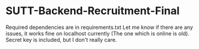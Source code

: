 # SUTT-Backend-Recruitment-Final

Required dependencies are in requirements.txt
Let me know if there are any issues, it works fine on localhost currently (The one which is online is old).
Secret key is included, but I don't really care.
